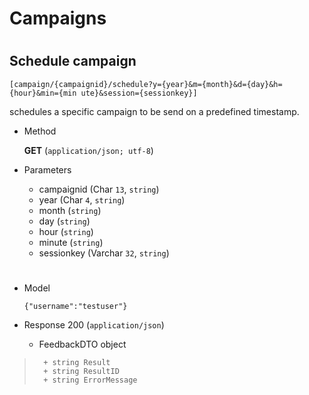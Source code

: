 # Campaigns

#

## Schedule campaign 

	[campaign/{campaignid}/schedule?y={year}&m={month}&d={day}&h={hour}&min={min ute}&session={sessionkey}]

 schedules a specific campaign to be send on a predefined timestamp.

+ Method

	**GET** (`application/json; utf-8`)

+ Parameters

	+ campaignid (Char `13`, `string`)
	+ year (Char `4`, `string`)
	+ month (`string`)
	+ day (`string`)
	+ hour (`string`)
	+ minute (`string`)
	+ sessionkey (Varchar `32`, `string`)
	
	
#

+ Model

	```
	{"username":"testuser"}
	```

+ Response 200 (`application/json`)

	+ FeedbackDTO object

> 		+ string Result
> 		+ string ResultID
> 		+ string ErrorMessage 